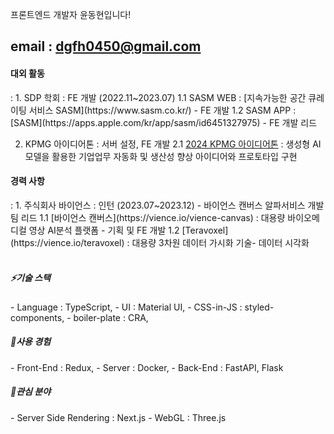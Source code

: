 프론트엔드 개발자 윤동현입니다!

email : dgfh0450@gmail.com
---
<h4>대외 활동</h4> :
1. SDP 학회 : FE 개발 (2022.11~2023.07)
     1.1 SASM WEB : [지속가능한 공간 큐레이팅 서비스 SASM](https://www.sasm.co.kr/) - FE 개발
     1.2 SASM APP : [SASM](https://apps.apple.com/kr/app/sasm/id6451327975) - FE 개발 리드
   
2. KPMG 아이디어톤 : 서버 설정, FE 개발
     2.1 [2024 KPMG 아이디어톤](https://kpmgkr.notion.site/2024-KPMG-1fcd8a808f3d4f36a5ae8ad6e9bc413e) : 생성형 AI 모델을 활용한 기업업무 자동화 및 생산성 향상 아이디어와 프로토타입 구현

<h4>경력 사항</h4> :
1. 주식회사 바이언스 : 인턴 (2023.07~2023.12) - 바이언스 캔버스 알파서비스 개발팀 리드
     1.1 [바이언스 캔버스](https://vience.io/vience-canvas) : 대용량 바이오메디컬 영상 AI분석 플랫폼 - 기획 및 FE 개발
     1.2 [Teravoxel](https://vience.io/teravoxel) : 대용량 3차원 데이터 가시화 기술- 데이터 시각화

<br/>
<br/>

<h5>⚡기술 스택</h5>
- Language     : TypeScript,
- UI           : Material UI,
- CSS-in-JS    : styled-components,
- boiler-plate : CRA,

<h5>🤔사용 경험</h5>
- Front-End : Redux,
- Server    : Docker,
- Back-End  : FastAPI, Flask

<h5>🔭관심 분야</h5> 
- Server Side Rendering : Next.js
- WebGL : Three.js

<!--
**dgfh0450/dgfh0450** is a ✨ _special_ ✨ repository because its `README.md` (this file) appears on your GitHub profile.

Here are some ideas to get you started:

- 🔭 I’m currently working on ...
- 🌱 I’m currently learning ...
- 👯 I’m looking to collaborate on ...
- 🤔 I’m looking for help with ...
- 💬 Ask me about ...
- 📫 How to reach me: ...
- 😄 Pronouns: ...
- ⚡ Fun fact: ...
-->

